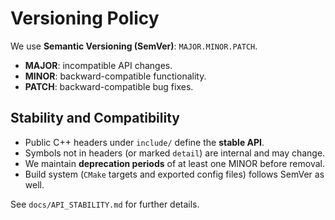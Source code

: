 <!-- SPDX-License-Identifier: Apache-2.0 -->
# Versioning Policy

We use **Semantic Versioning (SemVer)**: `MAJOR.MINOR.PATCH`.

- **MAJOR**: incompatible API changes.
- **MINOR**: backward-compatible functionality.
- **PATCH**: backward-compatible bug fixes.

## Stability and Compatibility

- Public C++ headers under `include/` define the **stable API**.
- Symbols not in headers (or marked `detail`) are internal and may change.
- We maintain **deprecation periods** of at least one MINOR before removal.
- Build system (`CMake` targets and exported config files) follows SemVer as well.

See `docs/API_STABILITY.md` for further details.
